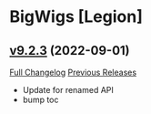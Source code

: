 # BigWigs [Legion]

## [v9.2.3](https://github.com/BigWigsMods/BigWigs_Legion/tree/v9.2.3) (2022-09-01)
[Full Changelog](https://github.com/BigWigsMods/BigWigs_Legion/compare/v9.2.2...v9.2.3) [Previous Releases](https://github.com/BigWigsMods/BigWigs_Legion/releases)

- Update for renamed API  
- bump toc  
